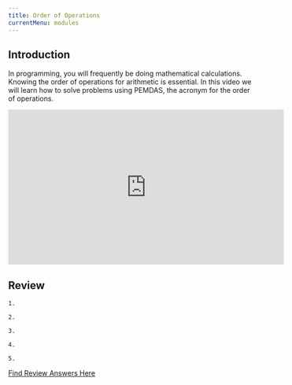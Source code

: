 ```yaml
---
title: Order of Operations
currentMenu: modules
---
```


## Introduction  

In programming, you will frequently be doing mathematical calculations. Knowing the order of operations for arithmetic is essential. In this video we will learn how to solve problems using PEMDAS, the acronym for the order of operations.

<div class="youtube-wrapper"><iframe width="560" height="315" src="https://www.youtube.com/embed/ClYdw4d4OmA?list=PL238F98B2C6422A95" frameborder="0" allowfullscreen></iframe></div>

## Review  

```nohighlight
1. 

2.

3.

4.

5.
```
[Find Review Answers Here](../../ANSWERS.md)